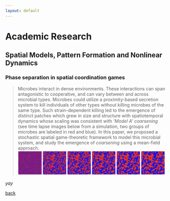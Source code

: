 ```yaml
---
layout: default
---
```


# Academic Research

## Spatial Models, Pattern Formation and Nonlinear Dynamics

### Phase separation in spatial coordination games

> Microbes interact in dense environments. These interactions can span antagonistic to cooperative, and can vary between and across microbial types. Microbes could utilize a proximity-based secretion system to kill individuals of other types without killing microbes of the same type. Such strain-dependent killing led to the emergence of distinct patches which grew in size and structure with spatiotemporal dynamics whose scaling was consistent with _'Model A' coarsening_ (see time lapse images below from a simulation, two groups of microbes are labeled in red and blue). In this paper, we proposed a stochastic spatial game-theoretic framework to model this microbial system, and study the emergence of _coarsening_ using a mean-field approach.
![Octocat](./figures/research/sim_game.png)

_yay_

[back](./)
